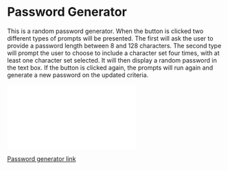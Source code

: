 # Password Generator

This is a random password generator. When the button is clicked two different types of prompts will be presented. The first will ask the user to provide a password length between 8 and 128 characters. The second type will prompt the user to choose to include a character set four times, with at least one character set selected. It will then display a random password in the text box. If the button is clicked again, the prompts will run again and generate a new password on the updated criteria.

![The webpage for the password generator](</Develop/127.0.0.1_5500_Develop_index.html>)

[Password generator link](https://jaguilar95.github.io/green-copper-poodle/)

